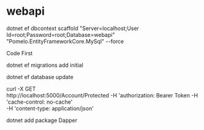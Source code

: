 # webapi

dotnet ef dbcontext scaffold "Server=localhost;User Id=root;Password=root;Database=webapi" "Pomelo.EntityFrameworkCore.MySql" --force


Code First

dotnet ef migrations add initial

dotnet ef database update

curl -X GET \
  http://localhost:5000/Account/Protected
  -H 'authorization: Bearer Token
  -H 'cache-control: no-cache' \
  -H 'content-type: application/json'
  
  dotnet add package Dapper
